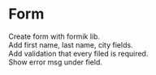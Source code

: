 Form
===
Create form with formik lib.  
Add first name, last name, city fields.  
Add validation that every filed is required.  
Show error msg under field.